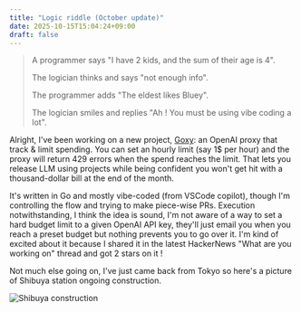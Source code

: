 ```yaml
---
title: "Logic riddle (October update)"
date: 2025-10-15T15:04:24+09:00
draft: false
---
```


> A programmer says "I have 2 kids, and the sum of their age is 4".
>
> The logician thinks and says "not enough info".
>
> The programmer adds "The eldest likes Bluey".
>
> The logician smiles and replies "Ah ! You must be using vibe coding a lot".

Alright, I've been working on a new project, [Goxy](https://github.com/goverture/goxy): an OpenAI proxy that track & limit spending. You can set an hourly limit (say 1$ per hour) and the proxy will return 429 errors when the spend reaches the limit. That lets you release LLM using projects while being confident you won't get hit with a thousand-dollar bill at the end of the month.

It's written in Go and mostly vibe-coded (from VSCode copilot), though I'm controlling the flow and trying to make piece-wise PRs. Execution notwithstanding, I think the idea is sound, I'm not aware of a way to set a hard budget limit to a given OpenAI API key, they'll just email you when you reach a preset budget but nothing prevents you to go over it. I'm kind of excited about it because I shared it in the latest HackerNews "What are you working on" thread and got 2 stars on it !

Not much else going on, I've just came back from Tokyo so here's a picture of Shibuya station ongoing construction.

![Shibuya construction](/assets/images/shibuya.png)
